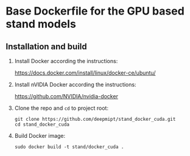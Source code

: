 # Base Dockerfile for the GPU based stand models

## Installation and build

1. Install Docker according the instructions:
   
   https://docs.docker.com/install/linux/docker-ce/ubuntu/
   
2. Install nVIDIA Docker according the instructions:

   https://github.com/NVIDIA/nvidia-docker
   
3. Clone the repo and `cd` to project root:
    ```
    git clone https://github.com/deepmipt/stand_docker_cuda.git
    cd stand_docker_cuda
    ```
4. Build Docker image:
    ```
    sudo docker build -t stand/docker_cuda .
    ```